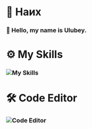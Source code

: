   # 📌 Наих
### 👋 Hello, my name is **Ulubey.**
# ⚙️ My Skills
###  ![My Skills](https://skillicons.dev/icons?i=python,c,lua,html,rust)
# 🛠️ Code Editor
###  ![Code Editor](https://skillicons.dev/icons?i=vscode)

